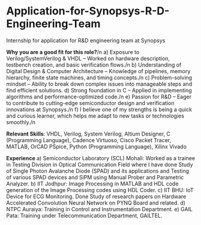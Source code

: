 # Application-for-Synopsys-R-D-Engineering-Team
Internship for application for R&amp;D engineering team at Synopsys

**Why you are a good fit for this role?**/n
a) Exposure to Verilog/SystemVerilog & VHDL – Worked on hardware description, testbench creation, and basic verification flows./n
b) Understanding of Digital Design & Computer Architecture – Knowledge of pipelines, memory hierarchy, finite state machines, and timing concepts./n
c) Problem-solving mindset – Ability to break down complex issues into manageable steps and find efficient solutions.
d) Strong foundation in C – Applied in implementing algorithms and performance-optimized code./n
e) Passion for R&D – Eager to contribute to cutting-edge semiconductor design and verification innovations at Synopsys./n
f) I believe one of my strengths is being a quick and curious learner, which helps me adapt to new tasks or technologies smoothly./n

**Relevant Skills**: VHDL, Verilog, System Verilog, Altium Designer, C (Programming Language), Cadence Virtuoso, Cisco Packet Tracer, MATLAB, OrCAD PSpice, Python (Programming Language), Xilinx Vivado

**Experience**
a) Semiconductor Laboratory (SCL) Mohali: Worked as a trainee in Testing Division in Optical Communication Field where I have done Study of Single Photon Avalanche Diode (SPAD) and its applications and Testing of various SPAD devices and SiPM using Manual Prober and Parametric Analyzer.
b) IIT Jodhpur: Image Processing in MATLAB and HDL code generation of the Image Processing codes using HDL Coder.
c) IIT BHU: IoT Device for ECG Monitoring. Done Study of research papers on Hardware Accelerated Convolution Neural Network on PYNQ Board and related.
d) NTPC Auraiya: Training in Control and Instrumentation Department.
e) GAIL Pata: Training under Telecommunication Department, GAILTEL.
